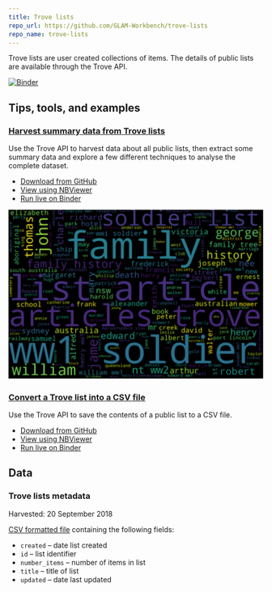 ```yaml
---
title: Trove lists
repo_url: https://github.com/GLAM-Workbench/trove-lists
repo_name: trove-lists
---
```


Trove lists are user created collections of items. The details of public lists are available through the Trove API.

[![Binder](https://mybinder.org/badge_logo.svg)](https://mybinder.org/v2/gh/GLAM-Workbench/trove-lists/master)

## Tips, tools, and examples

### [Harvest summary data from Trove lists](https://github.com/GLAM-Workbench/trove-lists/blob/master/Harvest-summary-data-from-lists.ipynb)  
Use the Trove API to harvest data about all public lists, then extract some summary data and explore a few different techniques to analyse the complete dataset.

* [Download from GitHub](https://github.com/GLAM-Workbench/trove-lists/blob/master/Harvest-summary-data-from-lists.ipynb)
* [View using NBViewer](https://nbviewer.jupyter.org/github/GLAM-Workbench/trove-lists/blob/master/Harvest-summary-data-from-lists.ipynb)
* [Run live on Binder](https://mybinder.org/v2/gh/GLAM-Workbench/trove-lists/master?filepath=Harvest-summary-data-from-lists.ipynb)

![Screen shot of word cloud](images/trove-lists.png)

### [Convert a Trove list into a CSV file](https://nbviewer.jupyter.org/github/GLAM-Workbench/trove-lists/blob/master/Convert-a-Trove-list-into-a-CSV-file.ipynb)  
Use the Trove API to save the contents of a public list to a CSV file.

* [Download from GitHub](https://github.com/GLAM-Workbench/trove-lists/blob/master/Convert-a-Trove-list-into-a-CSV-file.ipynb)
* [View using NBViewer](https://nbviewer.jupyter.org/github/GLAM-Workbench/trove-lists/blob/master/Convert-a-Trove-list-into-a-CSV-file.ipynb)
* [Run live on Binder](https://mybinder.org/v2/gh/GLAM-Workbench/trove-lists/master?filepath=Convert-a-Trove-list-into-a-CSV-file.ipynb)

## Data

### Trove lists metadata

Harvested: 20 September 2018

[CSV formatted file](https://github.com/GLAM-Workbench/trove-lists/blob/master/data/trove-lists-2018-09-20.csv) containing the following fields:  

+ `created` – date list created
+ `id` – list identifier
+ `number_items` – number of items in list
+ `title` – title of list
+ `updated` – date last updated
